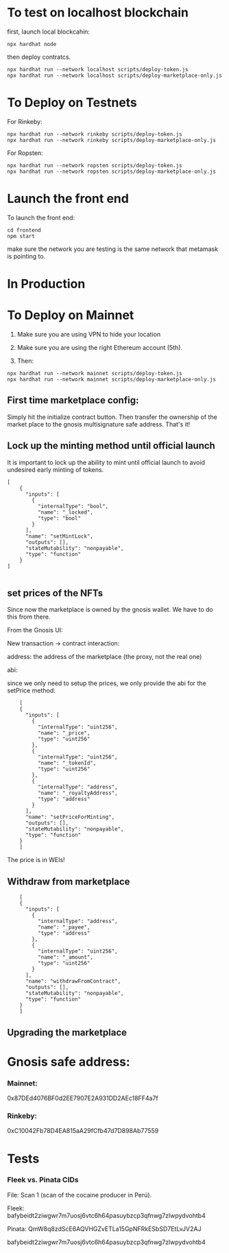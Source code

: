 # To test on localhost blockchain

first, launch local blockcahin:

```
npx hardhat node
```

then deploy contratcs.

``` 
npx hardhat run --network localhost scripts/deploy-token.js
npx hardhat run --network localhost scripts/deploy-marketplace-only.js
```


# To Deploy on Testnets

For Rinkeby:

``` 
npx hardhat run --network rinkeby scripts/deploy-token.js
npx hardhat run --network rinkeby scripts/deploy-marketplace-only.js
```

For Ropsten:

``` 
npx hardhat run --network ropsten scripts/deploy-token.js
npx hardhat run --network ropsten scripts/deploy-marketplace-only.js
```

# Launch the front end

To launch the front end:

```
cd frontend
npm start
```

make sure the network you are testing is the same network that metamask is pointing to.

# In Production

# To Deploy on Mainnet

1. Make sure you are using VPN to hide your location

2. Make sure you are using the right Ethereum account (5th).

3. Then:
``` 
npx hardhat run --network mainnet scripts/deploy-token.js
npx hardhat run --network mainnet scripts/deploy-marketplace-only.js
```

## First time marketplace config:

Simply hit the initialize contract button. Then transfer the ownership of the market place to the gnosis multisignature safe address. That's it!

## Lock up the minting method until official launch

It is important to lock up the ability to mint until official launch to avoid undesired early
minting of tokens.

```
[
    {
      "inputs": [
        {
          "internalType": "bool",
          "name": "_locked",
          "type": "bool"
        }
      ],
      "name": "setMintLock",
      "outputs": [],
      "stateMutability": "nonpayable",
      "type": "function"
    }
]


```

## set prices of the NFTs

Since now the marketplace is owned by the gnosis wallet. We have to do this from there. 

From the Gnosis UI:

New transaction -> contract interaction:

address: the address of the marketplace (the proxy, not the real one)

abi:

since we only need to setup the prices, we only provide the abi for the setPrice method:
```
    [
    {
      "inputs": [
        {
          "internalType": "uint256",
          "name": "_price",
          "type": "uint256"
        },
        {
          "internalType": "uint256",
          "name": "_tokenId",
          "type": "uint256"
        },
        {
          "internalType": "address",
          "name": "_royaltyAddress",
          "type": "address"
        }
      ],
      "name": "setPriceForMinting",
      "outputs": [],
      "stateMutability": "nonpayable",
      "type": "function"
    }
    ]
```
The price is in WEIs!

## Withdraw from marketplace

```
    [
    {
      "inputs": [
        {
          "internalType": "address",
          "name": "_payee",
          "type": "address"
        },
        {
          "internalType": "uint256",
          "name": "_amount",
          "type": "uint256"
        }
      ],
      "name": "withdrawFromContract",
      "outputs": [],
      "stateMutability": "nonpayable",
      "type": "function"
    }
    ]
```



## Upgrading the marketplace



# Gnosis safe address:

### Mainnet:

0x87DEd4076BF0d2EE7907E2A931DD2AEc18FF4a7f

### Rinkeby:

0xC10042Fb78D4EA815aA29fCfb47d7D898Ab77559

# Tests

### Fleek vs. Pinata CIDs

File: Scan 1 (scan of the cocaine producer in Perú).

Fleek:  bafybeidt2ziwgwr7m7uosj6vtc6h64pasuybzcp3qfnwg7zlwpydvohtb4

Pinata: QmW8q8zdScE6AQVHGZvETLa15GpNFRkESbSD7EtLvJV2AJ

bafybeidt2ziwgwr7m7uosj6vtc6h64pasuybzcp3qfnwg7zlwpydvohtb4

